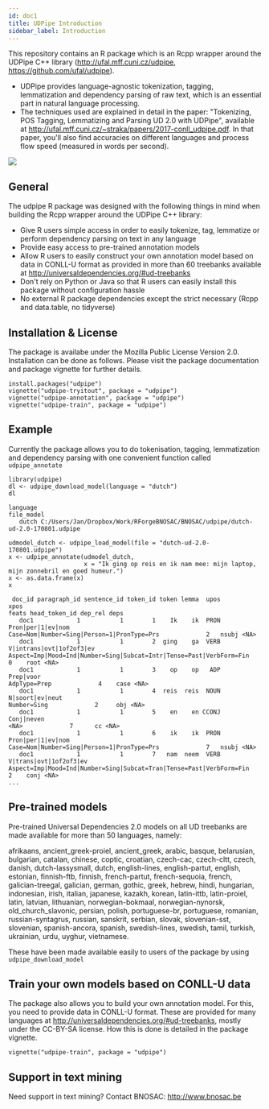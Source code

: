 ```yaml
---
id: doc1
title: UDPipe Introduction
sidebar_label: Introduction
---
```


This repository contains an R package which is an Rcpp wrapper around the UDPipe C++ library (http://ufal.mff.cuni.cz/udpipe, https://github.com/ufal/udpipe).

- UDPipe provides language-agnostic tokenization, tagging, lemmatization and dependency parsing of raw text, which is an essential part in natural language processing.
- The techniques used are explained in detail in the paper: "Tokenizing, POS Tagging, Lemmatizing and Parsing UD 2.0 with UDPipe", available at <http://ufal.mff.cuni.cz/~straka/papers/2017-conll_udpipe.pdf>. In that paper, you'll also find accuracies on different languages and process flow speed (measured in words per second).

![](https://raw.githubusercontent.com/bnosac/udpipe/master/vignettes/udpipe-rlogo.png)

## General

The udpipe R package was designed with the following things in mind when building the Rcpp wrapper around the UDPipe C++ library:

- Give R users simple access in order to easily tokenize, tag, lemmatize or perform dependency parsing on text in any language
- Provide easy access to pre-trained annotation models
- Allow R users to easily construct your own annotation model based on data in CONLL-U format as provided in more than 60 treebanks available at http://universaldependencies.org/#ud-treebanks
- Don't rely on Python or Java so that R users can easily install this package without configuration hassle
- No external R package dependencies except the strict necessary (Rcpp and data.table, no tidyverse)

## Installation & License

The package is availabe under the Mozilla Public License Version 2.0.
Installation can be done as follows. Please visit the package documentation and package vignette for further details.

```
install.packages("udpipe")
vignette("udpipe-tryitout", package = "udpipe")
vignette("udpipe-annotation", package = "udpipe")
vignette("udpipe-train", package = "udpipe")
```

## Example

Currently the package allows you to do tokenisation, tagging, lemmatization and dependency parsing with one convenient function called `udpipe_annotate`

```
library(udpipe)
dl <- udpipe_download_model(language = "dutch")
dl

language                                                                      file_model
   dutch C:/Users/Jan/Dropbox/Work/RForgeBNOSAC/BNOSAC/udpipe/dutch-ud-2.0-170801.udpipe

udmodel_dutch <- udpipe_load_model(file = "dutch-ud-2.0-170801.udpipe")
x <- udpipe_annotate(udmodel_dutch, 
                     x = "Ik ging op reis en ik nam mee: mijn laptop, mijn zonnebril en goed humeur.")
x <- as.data.frame(x)
x
```

```
 doc_id paragraph_id sentence_id token_id token lemma  upos                     xpos                                                               feats head_token_id dep_rel deps
   doc1            1           1        1    Ik    ik  PRON        Pron|per|1|ev|nom                          Case=Nom|Number=Sing|Person=1|PronType=Prs             2   nsubj <NA>
   doc1            1           1        2  ging    ga  VERB V|intrans|ovt|1of2of3|ev Aspect=Imp|Mood=Ind|Number=Sing|Subcat=Intr|Tense=Past|VerbForm=Fin             0    root <NA>
   doc1            1           1        3    op    op   ADP                Prep|voor                                                        AdpType=Prep             4    case <NA>
   doc1            1           1        4  reis  reis  NOUN          N|soort|ev|neut                                                         Number=Sing             2     obj <NA>
   doc1            1           1        5    en    en CCONJ               Conj|neven                                                                <NA>             7      cc <NA>
   doc1            1           1        6    ik    ik  PRON        Pron|per|1|ev|nom                          Case=Nom|Number=Sing|Person=1|PronType=Prs             7   nsubj <NA>
   doc1            1           1        7   nam  neem  VERB   V|trans|ovt|1of2of3|ev Aspect=Imp|Mood=Ind|Number=Sing|Subcat=Tran|Tense=Past|VerbForm=Fin             2    conj <NA>
...
```


## Pre-trained models

Pre-trained Universal Dependencies 2.0 models on all UD treebanks are made available for more than 50 languages, namely:

afrikaans, ancient_greek-proiel, ancient_greek, arabic, basque, belarusian, bulgarian, catalan, chinese, coptic, croatian, czech-cac, czech-cltt, czech, danish, dutch-lassysmall, dutch, english-lines, english-partut, english, estonian, finnish-ftb, finnish, french-partut, french-sequoia, french, galician-treegal, galician, german, gothic, greek, hebrew, hindi, hungarian, indonesian, irish, italian, japanese, kazakh, korean, latin-ittb, latin-proiel, latin, latvian, lithuanian, norwegian-bokmaal, norwegian-nynorsk, old_church_slavonic, persian, polish, portuguese-br, portuguese, romanian, russian-syntagrus, russian, sanskrit, serbian, slovak, slovenian-sst, slovenian, spanish-ancora, spanish, swedish-lines, swedish, tamil, turkish, ukrainian, urdu, uyghur, vietnamese. 

These have been made available easily to users of the package by using `udpipe_download_model`


## Train your own models based on CONLL-U data

The package also allows you to build your own annotation model. For this, you need to provide data in CONLL-U format.
These are provided for many languages at http://universaldependencies.org/#ud-treebanks, mostly under the CC-BY-SA license.
How this is done is detailed in the package vignette. 

```
vignette("udpipe-train", package = "udpipe")
```


## Support in text mining

Need support in text mining?
Contact BNOSAC: http://www.bnosac.be



